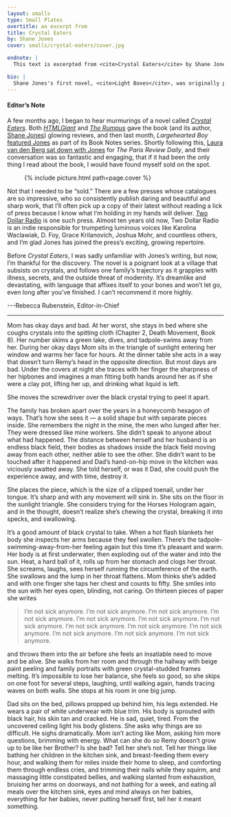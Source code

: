 ```yaml
---
layout: smalls
type: Small Plates
overtitle: an excerpt from
title: Crystal Eaters
by: Shane Jones
cover: smalls/crystal-eaters/cover.jpg

endnote: |
  This text is excerpted from <cite>Crystal Eaters</cite> by Shane Jones, copyright 2014 by Two Dollar Radio, used with permission from Two Dollar Radio.

bio: |
  Shane Jones's first novel, <cite>Light Boxes</cite>, was originally published by Publishing Genius Press in a print run of 500 copies in 2009. The novel was reviewed widely, the film optioned by Spike Jonze, and the book was reprinted by Penguin. <cite>Light Boxes</cite> has been translated in eight languages and was named an NPR best book of the year. Jones is also the author of the novels <cite>Daniel Fights a Hurricane</cite> and <cite>The Failure Six</cite>.
---
```


<div class="intro" markdown="block">

<h4>Editor’s Note</h4>

A few months ago, I began to hear murmurings of a novel called <cite>[Crystal Eaters](http://www.indiebound.org/book/9781937512187)</cite>. Both <cite>[HTMLGiant](http://htmlgiant.com/reviews/crystal-eaters-by-shane-jones/)</cite> and <cite>[The Rumpus](http://therumpus.net/2014/04/crystal-eaters-by-shane-jones/)</cite> gave the book (and its author, [Shane Jones](https://twitter.com/hiShaneJones)) glowing reviews, and then last month, <cite>Largehearted Boy</cite> [featured Jones](http://www.largeheartedboy.com/blog/archive/2014/06/book_notes_shan_3.html) as part of its Book Notes series. Shortly following this, [Laura van den Berg sat down with Jones](http://www.theparisreview.org/blog/2014/06/18/red-giant-an-interview-with-shane-jones/) for <cite>The Paris Review Daily</cite>, and their conversation was so fantastic and engaging, that if it had been the only thing I read about the book, I would have found myself sold on the spot.

<figure class="right small">
  {% include picture.html path=page.cover %}
</figure>

Not that I needed to be “sold.” There are a few presses whose catalogues are so impressive, who so consistently publish daring and beautiful and sharp work, that I’ll often pick up a copy of their latest without reading a lick of press because I know what I’m holding in my hands will deliver. [Two Dollar Radio](http://twodollarradio.com) is one such press. Almost ten years old now, Two Dollar Radio is an indie responsible for trumpeting luminous voices like Karolina Waclawiak, D. Foy, Grace Krilanovich, Joshua Mohr, and countless others, and I’m glad Jones has joined the press’s exciting, growing repertoire.

Before <cite>Crystal Eaters</cite>, I was sadly unfamiliar with Jones’s writing, but now, I’m thankful for the discovery. The novel is a poignant look at a village that subsists on crystals, and follows one family’s trajectory as it grapples with illness, secrets, and the outside threat of modernity. It’s dreamlike and devastating, with language that affixes itself to your bones and won’t let go, even long after you’ve finished. I can’t recommend it more highly. 

---Rebecca Rubenstein, Editor-in-Chief

</div>

<hr />

Mom has okay days and bad. At her worst, she stays in bed where she coughs crystals into the spitting cloth (Chapter 2, Death Movement, Book 8). Her number skims a green lake, dives, and tadpole-swims away from her. During her okay days Mom sits in the triangle of sunlight entering her window and warms her face for hours. At the dinner table she acts in a way that doesn’t turn Remy’s head in the opposite direction. But most days are bad. Under the covers at night she traces with her finger the sharpness of her hipbones and imagines a man fitting both hands around her as if she were a clay pot, lifting her up, and drinking what liquid is left.

She moves the screwdriver over the black crystal trying to peel it apart.

The family has broken apart over the years in a honeycomb hexagon of ways. That’s how she sees it — a solid shape but with separate pieces inside. She remembers the night in the mine, the men who lunged after her. They were dressed like mine workers. She didn’t speak to anyone about what had happened. The distance between herself and her husband is an endless black field, their bodies as shadows inside the black field moving away from each other, neither able to see the other. She didn’t want to be touched after it happened and Dad’s hand-on-hip move in the kitchen was viciously swatted away. She told herself, or was it Dad, she could push the experience away, and with time, destroy it.    
   
She places the piece, which is the size of a clipped toenail, under her tongue. It’s sharp and with any movement will sink in. She sits on the floor in the sunlight triangle. She considers trying for the Horses Hologram again, and in the thought, doesn’t realize she’s chewing the crystal, breaking it into specks, and swallowing.

It’s a good amount of black crystal to take. When a hot flash blankets her body she inspects her arms because they feel swollen. There’s the tadpole-swimming-away-from-her feeling again but this time it’s pleasant and warm. Her body is at first underwater, then exploding out of the water and into the sun. Heat, a hard ball of it, rolls up from her stomach and clogs her throat. She screams, laughs, sees herself running the circumference of the earth. She swallows and the lump in her throat flattens. Mom thinks she’s added and with one finger she taps her chest and counts to fifty. She smiles into the sun with her eyes open, blinding, not caring. On thirteen pieces of paper she writes      	

> I’m not sick anymore.
> I’m not sick anymore.
> I’m not sick anymore.
> I’m not sick anymore.
> I’m not sick anymore.
> I’m not sick anymore.
> I’m not sick anymore.
> I’m not sick anymore.
> I’m not sick anymore.
> I’m not sick anymore.
> I’m not sick anymore.
> I’m not sick anymore.
> I’m not sick anymore.

and throws them into the air before she feels an insatiable need to move and be alive. She walks from her room and through the hallway with beige paint peeling and family portraits with green crystal-studded frames melting. It’s impossible to lose her balance, she feels so good, so she skips on one foot for several steps, laughing, until walking again, hands tracing waves on both walls. She stops at his room in one big jump.

Dad sits on the bed, pillows propped up behind him, his legs extended. He wears a pair of white underwear with blue trim. His body is sprouted with black hair, his skin tan and cracked. He is sad, quiet, tired. From the uncovered ceiling light his body glistens. She asks why things are so difficult. He sighs dramatically. Mom isn’t acting like Mom, asking him more questions, brimming with energy. What can she do so Remy doesn’t grow up to be like her Brother? Is she bad? Tell her she’s not. Tell her things like bathing her children in the kitchen sink, and breast-feeding them every hour, and walking them for miles inside their home to sleep, and comforting them through endless cries, and trimming their nails while they squirm, and massaging little constipated bellies, and walking slanted from exhaustion, bruising her arms on doorways, and not bathing for a week, and eating all meals over the kitchen sink, eyes and mind always on her babies, everything for her babies, never putting herself first, tell her it meant something.
